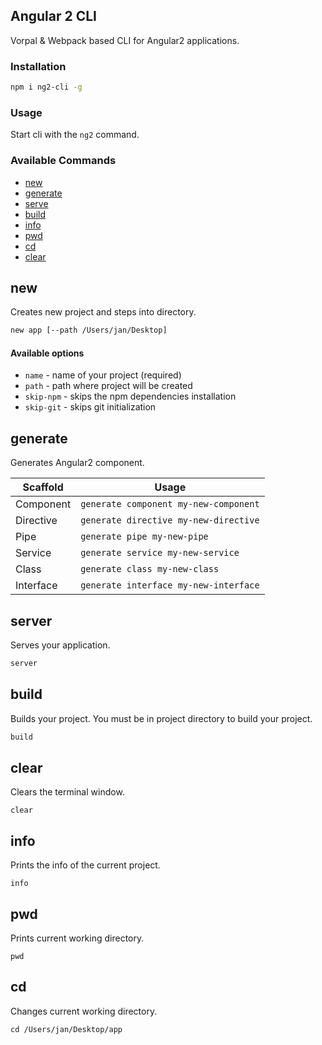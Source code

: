 ## Angular 2 CLI

Vorpal & Webpack based CLI for Angular2 applications.

### Installation

```sh
npm i ng2-cli -g
```

### Usage

Start cli with the `ng2` command.

### Available Commands

* [new](#new)
* [generate](#generate)
* [serve](#serve)
* [build](#build)
* [info](#info)
* [pwd](#pwd)
* [cd](#cd)
* [clear](#clear)

## new

Creates new project and steps into directory.

```sh
new app [--path /Users/jan/Desktop]
```

#### Available options

* `name` - name of your project (required)
* `path` - path where project will be created
* `skip-npm` - skips the npm dependencies installation
* `skip-git` - skips git initialization

## generate

Generates Angular2 component.

Scaffold  | Usage
---       | ---
Component | `generate component my-new-component`
Directive | `generate directive my-new-directive`
Pipe      | `generate pipe my-new-pipe`
Service   | `generate service my-new-service`
Class     | `generate class my-new-class`
Interface | `generate interface my-new-interface`

## server

Serves your application.

```sh
server
```

## build

Builds your project.
You must be in project directory to build your project.

```sh
build
```

## clear

Clears the terminal window.

```
clear
```

## info

Prints the info of the current project.

```
info
```

## pwd

Prints current working directory.

```
pwd
```

## cd

Changes current working directory.

```
cd /Users/jan/Desktop/app
```
